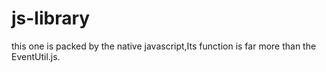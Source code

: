 # js-library

this one is packed by the native javascript,Its function  is far more than the EventUtil.js.
